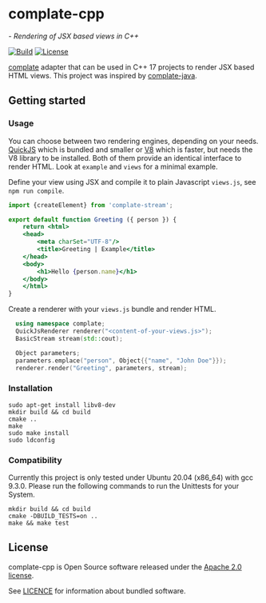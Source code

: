 # complate-cpp
*- Rendering of JSX based views in C++*

[![Build](https://github.com/tmehnert/complate-cpp/actions/workflows/build.yml/badge.svg?branch=setup-ci-build-and-test)](https://github.com/tmehnert/complate-cpp/actions/workflows/build.yml)
[![License](https://img.shields.io/badge/License-Apache%202.0-blue.svg)](LICENSE)

[complate](https://complate.org) adapter that can be used in C++ 17 projects to
render JSX based HTML views. This project was inspired by
[complate-java](https://github.com/complate/complate-java).

## Getting started

### Usage
You can choose between two rendering engines, depending on your needs.
[QuickJS](https://bellard.org/quickjs/) which is bundled and smaller or
[V8](https://v8.dev/) which is faster, but needs the V8 library to be installed.
Both of them provide an identical interface to render HTML.
Look at `example` and `views` for a minimal example.

Define your view using JSX and compile it to plain Javascript `views.js`,
see `npm run compile`.
```jsx
import {createElement} from 'complate-stream';

export default function Greeting ({ person }) {
    return <html>
    <head>
        <meta charSet="UTF-8"/>
        <title>Greeting | Example</title>
    </head>
    <body>
        <h1>Hello {person.name}</h1>
    </body>
    </html>
}
```

Create a renderer with your `views.js` bundle and render HTML.
```c++
  using namespace complate;
  QuickJsRenderer renderer("<content-of-your-views.js>");
  BasicStream stream(std::cout);

  Object parameters;
  parameters.emplace("person", Object{{"name", "John Doe"}});
  renderer.render("Greeting", parameters, stream);
```

### Installation
```shell
sudo apt-get install libv8-dev
mkdir build && cd build
cmake ..
make
sudo make install
sudo ldconfig
```

### Compatibility
Currently this project is only tested under Ubuntu 20.04 (x86_64)
with gcc 9.3.0. Please run the following commands to run the Unittests for your
System.
```shell
mkdir build && cd build
cmake -DBUILD_TESTS=on ..
make && make test
```

## License
complate-cpp is Open Source software released under the [Apache 2.0 license](LICENSE).

See [LICENCE](LICENSE) for information about bundled software.
